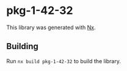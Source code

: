 # pkg-1-42-32

This library was generated with [Nx](https://nx.dev).

## Building

Run `nx build pkg-1-42-32` to build the library.
